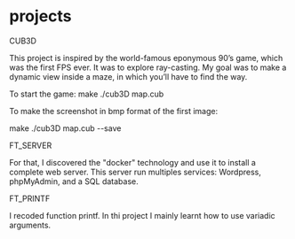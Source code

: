 # projects
CUB3D

This project is inspired by the world-famous eponymous 90’s game, which
was the first FPS ever. It was to explore ray-casting. My goal was to
make a dynamic view inside a maze, in which you’ll have to find the way.


To start the game:
make
./cub3D map.cub

To make the screenshot in bmp format of the first image:

make
./cub3D map.cub --save


FT_SERVER

For that, I discovered the "docker" technology and use it to install a complete web server. This server run
multiples services: Wordpress, phpMyAdmin, and a SQL database.



FT_PRINTF

I recoded function printf. In thi project I mainly learnt how to use variadic arguments.
